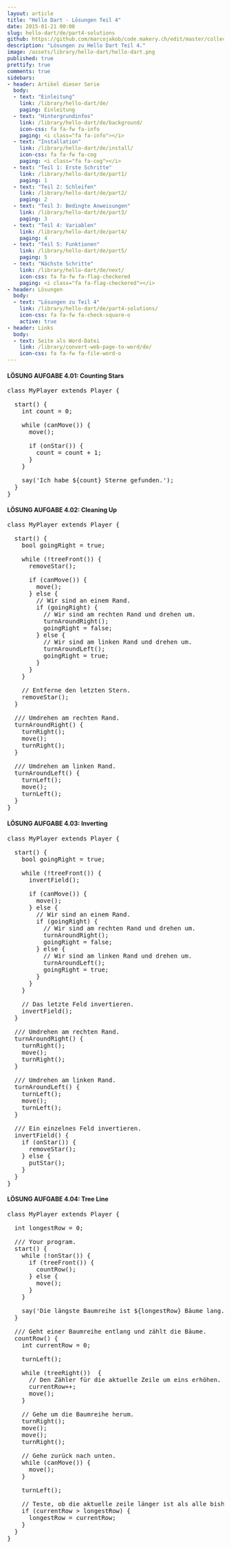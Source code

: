 ```yaml
---
layout: article
title: "Hello Dart - Lösungen Teil 4"
date: 2015-01-21 00:00
slug: hello-dart/de/part4-solutions
github: https://github.com/marcojakob/code.makery.ch/edit/master/collections/library/hello-dart-de-part4-solutions.md
description: "Lösungen zu Hello Dart Teil 4."
image: /assets/library/hello-dart/hello-dart.png
published: true
prettify: true
comments: true
sidebars:
- header: Artikel dieser Serie
  body:
  - text: "Einleitung"
    link: /library/hello-dart/de/
    paging: Einleitung
  - text: "Hintergrundinfos"
    link: /library/hello-dart/de/background/
    icon-css: fa fa-fw fa-info
    paging: <i class="fa fa-info"></i>
  - text: "Installation"
    link: /library/hello-dart/de/install/
    icon-css: fa fa-fw fa-cog
    paging: <i class="fa fa-cog"></i>
  - text: "Teil 1: Erste Schritte"
    link: /library/hello-dart/de/part1/
    paging: 1
  - text: "Teil 2: Schleifen"
    link: /library/hello-dart/de/part2/
    paging: 2
  - text: "Teil 3: Bedingte Anweisungen"
    link: /library/hello-dart/de/part3/
    paging: 3
  - text: "Teil 4: Variablen"
    link: /library/hello-dart/de/part4/
    paging: 4
  - text: "Teil 5: Funktionen"
    link: /library/hello-dart/de/part5/
    paging: 5
  - text: "Nächste Schritte"
    link: /library/hello-dart/de/next/
    icon-css: fa fa-fw fa-flag-checkered
    paging: <i class="fa fa-flag-checkered"></i>
- header: Lösungen
  body:
  - text: "Lösungen zu Teil 4"
    link: /library/hello-dart/de/part4-solutions/
    icon-css: fa fa-fw fa-check-square-o
    active: true
- header: Links
  body:
  - text: Seite als Word-Datei
    link: /library/convert-web-page-to-word/de/
    icon-css: fa fa-fw fa-file-word-o
---
```


#### <i class="fa fa-check-square-o mg-t-lg"></i> LÖSUNG AUFGABE 4.01: Counting Stars

<pre class="prettyprint lang-dart">
class MyPlayer extends Player {

  start() {
    int count = 0;

    while (canMove()) {
      move();

      if (onStar()) {
        count = count + 1;
      }
    }

    say('Ich habe ${count} Sterne gefunden.');
  }
}
</pre>


#### <i class="fa fa-check-square-o mg-t-lg"></i> LÖSUNG AUFGABE 4.02: Cleaning Up

<pre class="prettyprint lang-dart">
class MyPlayer extends Player {

  start() {
    bool goingRight = true;

    while (!treeFront()) {
      removeStar();

      if (canMove()) {
        move();
      } else {
        // Wir sind an einem Rand.
        if (goingRight) {
          // Wir sind am rechten Rand und drehen um.
          turnAroundRight();
          goingRight = false;
        } else {
          // Wir sind am linken Rand und drehen um.
          turnAroundLeft();
          goingRight = true;
        }
      }
    }

    // Entferne den letzten Stern.
    removeStar();
  }

  /// Umdrehen am rechten Rand.
  turnAroundRight() {
    turnRight();
    move();
    turnRight();
  }

  /// Umdrehen am linken Rand.
  turnAroundLeft() {
    turnLeft();
    move();
    turnLeft();
  }
}
</pre>


#### <i class="fa fa-check-square-o mg-t-lg"></i> LÖSUNG AUFGABE 4.03: Inverting

<pre class="prettyprint lang-dart">
class MyPlayer extends Player {

  start() {
    bool goingRight = true;

    while (!treeFront()) {
      invertField();

      if (canMove()) {
        move();
      } else {
        // Wir sind an einem Rand.
        if (goingRight) {
          // Wir sind am rechten Rand und drehen um.
          turnAroundRight();
          goingRight = false;
        } else {
          // Wir sind am linken Rand und drehen um.
          turnAroundLeft();
          goingRight = true;
        }
      }
    }

    // Das letzte Feld invertieren.
    invertField();
  }

  /// Umdrehen am rechten Rand.
  turnAroundRight() {
    turnRight();
    move();
    turnRight();
  }

  /// Umdrehen am linken Rand.
  turnAroundLeft() {
    turnLeft();
    move();
    turnLeft();
  }

  /// Ein einzelnes Feld invertieren.
  invertField() {
    if (onStar()) {
      removeStar();
    } else {
      putStar();
    }
  }
}
</pre>


#### <i class="fa fa-check-square-o mg-t-lg"></i> LÖSUNG AUFGABE 4.04: Tree Line

<pre class="prettyprint lang-dart">
class MyPlayer extends Player {

  int longestRow = 0;

  /// Your program.
  start() {
    while (!onStar()) {
      if (treeFront()) {
        countRow();
      } else {
        move();
      }
    }

    say('Die längste Baumreihe ist ${longestRow} Bäume lang.');
  }

  /// Geht einer Baumreihe entlang und zählt die Bäume.
  countRow() {
    int currentRow = 0;

    turnLeft();

    while (treeRight())  {
      // Den Zähler für die aktuelle Zeile um eins erhöhen.
      currentRow++;
      move();
    }

    // Gehe um die Baumreihe herum.
    turnRight();
    move();
    move();
    turnRight();

    // Gehe zurück nach unten.
    while (canMove()) {
      move();
    }

    turnLeft();

    // Teste, ob die aktuelle zeile länger ist als alle bisherigen.
    if (currentRow > longestRow) {
      longestRow = currentRow;
    }
  }
}
</pre>
